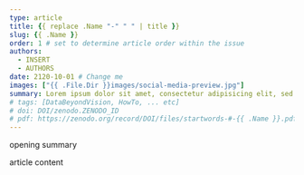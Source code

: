 ```yaml
---
type: article
title: {{ replace .Name "-" " " | title }}
slug: {{ .Name }}
order: 1 # set to determine article order within the issue
authors:
  - INSERT
  - AUTHORS
date: 2120-10-01 # Change me
images: ["{{ .File.Dir }}images/social-media-preview.jpg"]
summary: Lorem ipsum dolor sit amet, consectetur adipisicing elit, sed do eiusmod
# tags: [DataBeyondVision, HowTo, ... etc]
# doi: DOI/zenodo.ZENODO_ID
# pdf: https://zenodo.org/record/DOI/files/startwords-#-{{ .Name }}.pdf
---
```


opening summary

<!--more-->

article content
